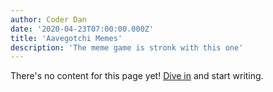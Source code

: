 ```yaml
---
author: Coder Dan
date: '2020-04-23T07:00:00.000Z'
title: 'Aavegotchi Memes'
description: 'The meme game is stronk with this one'
---
```


There's no content for this page yet! [Dive in](https://github.com/aavegotchi/aavegotchi-wiki) and start writing.
